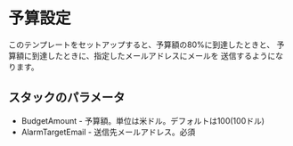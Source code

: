 # 予算設定

このテンプレートをセットアップすると、予算額の80%に到達したときと、
予算額に到達したときに、指定したメールアドレスにメールを
送信するようになります。

## スタックのパラメータ

* BudgetAmount - 予算額。単位は米ドル。デフォルトは100(100ドル)
* AlarmTargetEmail - 送信先メールアドレス。必須
